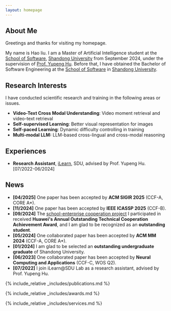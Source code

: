 ```yaml
---
layout: homepage
---
```


## About Me

Greetings and thanks for visiting my homepage. 

My name is Hao liu. I am a Master of Artificial Intelligence student at the [School of Software](http://www.en.sc.sdu.edu.cn/), [Shandong University](https://www.en.sdu.edu.cn/) from September 2024, under the supervision of [Prof. Yupeng Hu](https://scholar.google.com/citations?user=1ubmm5YAAAAJ&hl=zh-CN&oi=ao). Before that, I have obtained the Bachelor of Software Engineering at the [School of Software](http://www.en.sc.sdu.edu.cn/) in [Shandong University](https://www.en.sdu.edu.cn/).


## Research Interests

I have conducted scientific research and training in the following areas or issues.
- **Video-Text Cross Modal Understanding**: Video moment retrieval and video-text retrieval
- **Self-supervised Learning**: Better visual representation for images
- **Self-paced Learning**: Dynamic difficulty controlling in training
- **Multi-modal LLM:** LLM-based cross-lingual and cross-modal reasoning


## Experiences
- **Research Assistant**, [iLearn](https://ilearn.sdu.edu.cn/), SDU, advised by Prof. Yupeng Hu. [07/2022-06/2024]

## News
- **[04/2025]** One paper has been accepted by **ACM SIGIR 2025** (CCF-A, CORE A*).
- **[11/2024]** One paper has been accepted by **IEEE ICASSP 2025** (CCF-B).
- **[09/2024]** The [school-enterprise cooperation project](https://ilearn.qd.sdu.edu.cn/info/1002/2191.htm) I participated in received **Huawei's Annual Outstanding Technical Cooperation Achievement Award**, and I am glad to be recognized as an **outstanding student**.
- **[05/2024]** One collaborated paper has been accepted by **ACM MM 2024** (CCF-A, CORE A*).
- **[01/2024]** I am glad to be selected an **outstanding undergraduate graduate** of Shandong University.
- **[06/2023]** One collaborated paper has been accepted by **Neural Computing and Applications** (CCF-C, WOS Q2).
- **[07/2022]** I join iLearn@SDU Lab as a research assistant, advised by Prof. Yupeng Hu.

{% include_relative _includes/publications.md %}

{% include_relative _includes/awards.md %}

{% include_relative _includes/services.md %}


